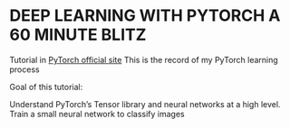 # DEEP LEARNING WITH PYTORCH A 60 MINUTE BLITZ
Tutorial in [PyTorch official site](https://pytorch.org/tutorials/beginner/deep_learning_60min_blitz.html)
This is the record of my PyTorch learning process

Goal of this tutorial:

Understand PyTorch’s Tensor library and neural networks at a high level.
Train a small neural network to classify images
